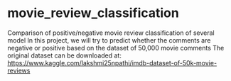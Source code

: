 # movie_review_classification
Comparison of positive/negative movie review classification of several model
In this project, we will try to predict whether the comments are negative or positive based on the dataset of 50,000 movie comments
The original dataset can be downloaded at: https://www.kaggle.com/lakshmi25npathi/imdb-dataset-of-50k-movie-reviews
